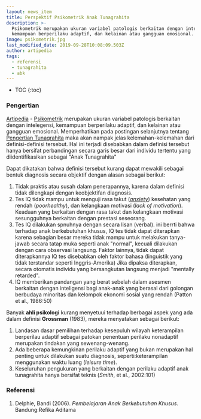 ```yaml
---
layout: news_item
title: Perspektif Psikometrik Anak Tunagrahita
description: >-
  Psikometrik merupakan ukuran variabel patologis berkaitan dengan intelegensi,
  kemampuan berperilaku adaptif, dan kelainan atau gangguan emosional.
image: psikometrik.jpg
last_modified_date: 2019-09-28T10:08:09.503Z
author: artipedia
tags:
  - referensi
  - tunagrahita
  - abk
---
```

* TOC
{:toc}

### Pengertian 
[Artipedia](https://artipedia.id "Artipedia") - [Psikometrik](https://artipedia.id/wiki/perspektif-psikometrik-anak-tunagrahita.html "Psikometrik") merupakan ukuran variabel patologis berkaitan dengan intelegensi, kemampuan berperilaku adaptif, dan kelainan atau gangguan emosional. Memperhatikan pada postingan selanjutnya tentang [Pengertian Tunagrahita](https://artipedia.id/teori/tunagrahita "Apa itu Tunagrahita") maka akan nampak jelas kelemahan-kelemahan dari definisi-definisi tersebut. Hal ini terjadi disebabkan dalam definisi tersebut hanya bersifat perbandingan secara garis besar dari individu tertentu yang diidentifikasikan sebagai "Anak Tunagrahita"

Dapat dikatakan bahwa definisi tersebut kurang dapat mewakili sebagai bentuk diagnosis secara objektif dengan alasan sebagai berikut:
1. Tidak praktis atau susah dalam penerapannya, karena dalam definisi tidak dilengkapi dengan keobjektifan diagnosis.
2. Tes IQ tidak mampu untuk menguji rasa takut (*[anxiety](https://en.wikipedia.org/wiki/Anxiety "anxiety")*) kesehatan yang rendah (*poorhealthy*), dan kelangkaan motivasi (*lack of motivation*). Keadaan yang berkaitan dengan rasa takut dan kelangkaan motivasi sesungguhnya berkaitan dengan prestasi seseorang.
3. Tes IQ dilakukan spnuhnya dengan secara lisan (verbal). ini berrti bahwa terhadap anak berkebutuhan khusus, IQ tes tidak dapat diterapkan karena sebagian besar mereka tidak mampu untuk melakukan tanya-jawab secara tatap muka seperti anak "normal", kecuali dilakukan dengan cara observasi langsung. Faktor lainnya, tidak dapat diterapkannya IQ tes disebabkan oleh faktor bahasa (linguistik yang tidak terstandar seperti Inggris-Amerika) Jika dipaksa diterapkan, secara otomatis individu yang bersangkutan langsung menjadi "mentally retarded".
4. IQ memberikan pandangan yang berat sebelah dalam asesmen berkaitan dengan inteligensi bagi anak-anak yang berasal dari golongan berbudaya minoritas dan kelompok ekonomi sosial yang rendah (Patton et al., 1986:50)

Banyak **ahli psikologi** kurang menyetuui terhadap berbagai aspek yang ada dalam definisi **Grossman** (1983), mereka menyatakan sebagai berikut:
1. Landasan dasar pemilihan terhadap kesepuluh wilayah keterampilan berperilau adaptif sebagai patokan penentuan perilaku nonadaptif merupakan tindakan yang sewenang-wenang.
2. Ada beberapa kemungkinan perilaku adaptif yang bukan merupakan hal penting untuk dilakukan suatu diagnosis, seperti:keterampilan menggunakan waktu luang (*leisure time*).
3. Keseluruhan pengukuran yang berkaitan dengan perilaku adaptif anak tunagrahita hanya bersifat teknis (*Smith*, et al., 2002:101)

### Referensi
1. Delphie, Bandi (2006). *Pembelajaran Anak Berkebutuhan Khusus*. Bandung:Refika Aditama
